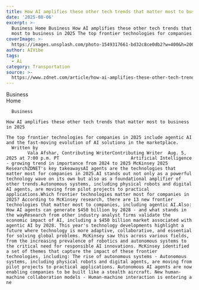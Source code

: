 ```yaml
---
title: How AI amplifies these other tech trends that matter most to business in 2025
date: '2025-08-06'
excerpt: >-
  Business Home Business How AI amplifies these other tech trends that matter
  most to business in 2025 The top frontier technologies for companies in 20...
coverImage: >-
  https://images.unsplash.com/photo-1549317661-bd32c8ce0db2?w=400&h=200&fit=crop&auto=format
author: AIVibe
tags:
  - Ai
category: Transportation
source: >-
  https://www.zdnet.com/article/how-ai-amplifies-these-other-tech-trends-that-matter-most-to-business-in-2025/
---
```

Business      
      Home
    
      Business
       
    How AI amplifies these other tech trends that matter most to business in 2025
     
    The top frontier technologies for companies in 2025 include agentic AI and the fast-moving evolution of AI solutions in the marketplace.
      Written by 
            Vala Afshar, Contributing WriterContributing Writer  Aug. 5, 2025 at 7:00 p.m. PT                           Artificial Intelligence - growing trend in importance from 2024 to 2025 McKinsey 2025 ResearchZDNET's key takeawaysAI agents are the technologies that matter most for companies in 2025.AI stands out not only as a powerful technology wave on its own but also as a foundational amplifier of other trends.Autonomous systems, including physical robots and digital AI agents, are moving from pilot projects to practical applications.Which frontier technologies matter most for companies in 2025? According to McKinsey research, there are 13 new frontier technologies that matter most to companies, including agentic AI.Also: How AI agents can generate $450 billion by 2028 - and what stands in the wayResearch from other industry analyst firms validate the economic impact of AI, including a $450 billion market associated with agentic AI by 2028. This year's technology developments highlight a future where technology is more adaptive, collaborative, and essential for solving global problems. McKinsey saw this across various fields, from the increasing prevalence of robotics and autonomous systems to the critical need for responsible AI innovations. McKinsey identified a set of themes that capture the impact of these frontier technologies, including: The rise of autonomous systems - Autonomous systems, including physical robots and digital agents, are moving from pilot projects to practical applications. Autonomous AI agents are now enabling companies to be built like a stealth aircraft. New human-machine collaboration models - Human-machine interaction is entering a ne

